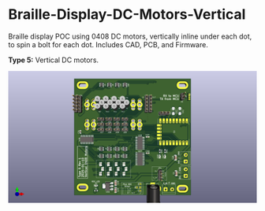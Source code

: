 # Braille-Display-DC-Motors-Vertical

Braille display POC using 0408 DC motors, vertically inline under each dot, to spin a bolt for each dot. Includes CAD, PCB, and Firmware. 

**Type 5:** Vertical DC motors.

![Type 5 PCB Top Side Render](./docs/pcb_renders/Braille-PCB-Type-5-Vertical-Motors-top-render.png)
